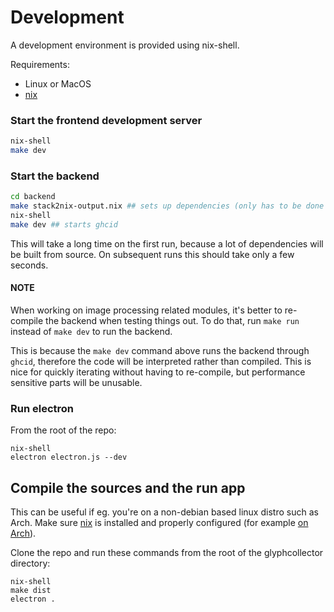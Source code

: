# Development

A development environment is provided using nix-shell.

Requirements:
- Linux or MacOS
- [nix](https://nixos.org/nix/)

### Start the frontend development server

```bash
nix-shell
make dev
```


### Start the backend

```bash
cd backend
make stack2nix-output.nix ## sets up dependencies (only has to be done once)
nix-shell
make dev ## starts ghcid
```

This will take a long time on the first run, because a lot of dependencies will
be built from source. On subsequent runs this should take only a few seconds.

#### NOTE
When working on image processing related modules, it's better to re-compile the
backend when testing things out. To do that, run `make run` instead of
`make dev` to run the backend.

This is because the `make dev` command above runs the backend through `ghcid`, therefore the
code will be interpreted rather than compiled. This is nice for quickly
iterating without having to re-compile, but performance sensitive parts will be unusable.

### Run electron
From the root of the repo:
``` 
nix-shell
electron electron.js --dev
```

## Compile the sources and the run app
This can be useful if eg. you're on a non-debian based linux distro such as Arch.
Make sure [nix](https://nixos.org/nix/) is installed and properly configured (for example [on Arch](https://wiki.archlinux.org/index.php/Nix)).

Clone the repo and run these commands from the root of the glyphcollector directory:
```
nix-shell
make dist
electron .
```
